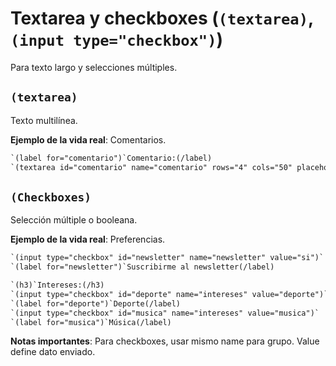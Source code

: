 # Textarea y checkboxes (`(textarea)`, `(input type="checkbox")`)

Para texto largo y selecciones múltiples.

## `(textarea)`

Texto multilínea.

**Ejemplo de la vida real**: Comentarios.

```html
`(label for="comentario")`Comentario:(/label)
`(textarea id="comentario" name="comentario" rows="4" cols="50" placeholder="Escribe tu comentario...")`(/textarea)
```

## ``(Checkboxes)``

Selección múltiple o booleana.

**Ejemplo de la vida real**: Preferencias.

```html
`(input type="checkbox" id="newsletter" name="newsletter" value="si")`
`(label for="newsletter")`Suscribirme al newsletter(/label)

`(h3)`Intereses:(/h3)
`(input type="checkbox" id="deporte" name="intereses" value="deporte")`
`(label for="deporte")`Deporte(/label)
`(input type="checkbox" id="musica" name="intereses" value="musica")`
`(label for="musica")`Música(/label)
```

**Notas importantes**: Para checkboxes, usar mismo name para grupo. Value define dato enviado.